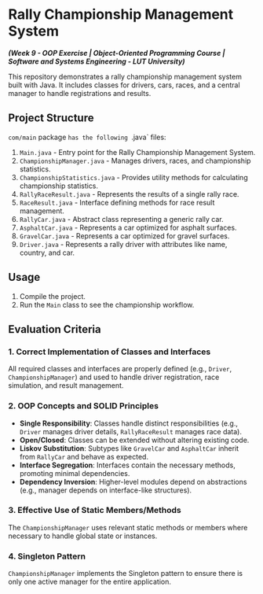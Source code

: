 # Rally Championship Management System 
 **_(Week 9 - OOP Exercise | Object-Oriented Programming Course | Software and Systems Engineering - LUT University)_** 

This repository demonstrates a rally championship management system built with Java. It includes classes for drivers, cars, races, and a central manager to handle registrations and results.

## Project Structure

`com/main` package `has the following `.java` files:

1. `Main.java` - Entry point for the Rally Championship Management System.
2. `ChampionshipManager.java` - Manages drivers, races, and championship statistics.
3. `ChampionshipStatistics.java` - Provides utility methods for calculating championship statistics.
4. `RallyRaceResult.java` - Represents the results of a single rally race.
5. `RaceResult.java` - Interface defining methods for race result management.
6. `RallyCar.java` - Abstract class representing a generic rally car.
7. `AsphaltCar.java` - Represents a car optimized for asphalt surfaces.
8. `GravelCar.java` - Represents a car optimized for gravel surfaces.
9. `Driver.java` - Represents a rally driver with attributes like name, country, and car.

## Usage

1. Compile the project.
2. Run the `Main` class to see the championship workflow.

## Evaluation Criteria

### 1. Correct Implementation of Classes and Interfaces
All required classes and interfaces are properly defined (e.g., `Driver`, `ChampionshipManager`) and used to handle driver registration, race simulation, and result management.

### 2. OOP Concepts and SOLID Principles
- **Single Responsibility**: Classes handle distinct responsibilities (e.g., `Driver` manages driver details, `RallyRaceResult` manages race data).  
- **Open/Closed**: Classes can be extended without altering existing code.  
- **Liskov Substitution**: Subtypes like `GravelCar` and `AsphaltCar` inherit from `RallyCar` and behave as expected.  
- **Interface Segregation**: Interfaces contain the necessary methods, promoting minimal dependencies.  
- **Dependency Inversion**: Higher-level modules depend on abstractions (e.g., manager depends on interface-like structures).

### 3. Effective Use of Static Members/Methods
The `ChampionshipManager` uses relevant static methods or members where necessary to handle global state or instances.

### 4. Singleton Pattern
`ChampionshipManager` implements the Singleton pattern to ensure there is only one active manager for the entire application.

